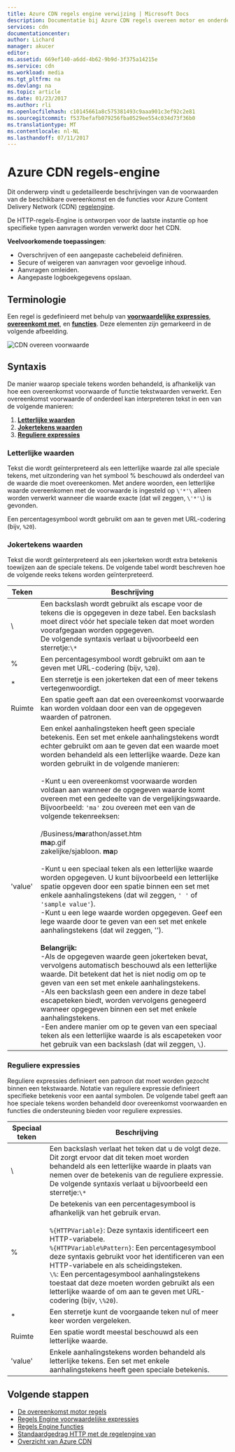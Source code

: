 ```yaml
---
title: Azure CDN regels engine verwijzing | Microsoft Docs
description: Documentatie bij Azure CDN regels overeen motor en onderdelen.
services: cdn
documentationcenter: 
author: Lichard
manager: akucer
editor: 
ms.assetid: 669ef140-a6dd-4b62-9b9d-3f375a14215e
ms.service: cdn
ms.workload: media
ms.tgt_pltfrm: na
ms.devlang: na
ms.topic: article
ms.date: 01/23/2017
ms.author: rli
ms.openlocfilehash: c10145661a8c575381493c9aaa901c3ef92c2e81
ms.sourcegitcommit: f537befafb079256fba0529ee554c034d73f36b0
ms.translationtype: MT
ms.contentlocale: nl-NL
ms.lasthandoff: 07/11/2017
---
```

# <a name="azure-cdn-rules-engine"></a>Azure CDN regels-engine
Dit onderwerp vindt u gedetailleerde beschrijvingen van de voorwaarden van de beschikbare overeenkomst en de functies voor Azure Content Delivery Network (CDN) [regelengine](cdn-rules-engine.md).

De HTTP-regels-Engine is ontworpen voor de laatste instantie op hoe specifieke typen aanvragen worden verwerkt door het CDN.

**Veelvoorkomende toepassingen**:

- Overschrijven of een aangepaste cachebeleid definiëren.
- Secure of weigeren van aanvragen voor gevoelige inhoud.
- Aanvragen omleiden.
- Aangepaste logboekgegevens opslaan.

## <a name="terminology"></a>Terminologie
Een regel is gedefinieerd met behulp van [ **voorwaardelijke expressies**](cdn-rules-engine-reference-conditional-expressions.md), [ **overeenkomt met**](cdn-rules-engine-reference-match-conditions.md), en [ **functies**](cdn-rules-engine-reference-features.md). Deze elementen zijn gemarkeerd in de volgende afbeelding.

 ![CDN overeen voorwaarde](./media/cdn-rules-engine-reference/cdn-rules-engine-terminology.png)

## <a name="syntax"></a>Syntaxis

De manier waarop speciale tekens worden behandeld, is afhankelijk van hoe een overeenkomst voorwaarde of functie tekstwaarden verwerkt. Een overeenkomst voorwaarde of onderdeel kan interpreteren tekst in een van de volgende manieren:

1. [**Letterlijke waarden**](#literal-values) 
2. [**Jokertekens waarden**](#wildcard-values)
3. [**Reguliere expressies**](#regular-expressions)

### <a name="literal-values"></a>Letterlijke waarden
Tekst die wordt geïnterpreteerd als een letterlijke waarde zal alle speciale tekens, met uitzondering van het symbool % beschouwd als onderdeel van de waarde die moet overeenkomen. Met andere woorden, een letterlijke waarde overeenkomen met de voorwaarde is ingesteld op `\'*'\` alleen worden verwerkt wanneer die waarde exacte (dat wil zeggen, `\'*'\`) is gevonden.
 
Een percentagesymbool wordt gebruikt om aan te geven met URL-codering (bijv, `%20`).

### <a name="wildcard-values"></a>Jokertekens waarden
Tekst die wordt geïnterpreteerd als een jokerteken wordt extra betekenis toewijzen aan de speciale tekens. De volgende tabel wordt beschreven hoe de volgende reeks tekens worden geïnterpreteerd.

Teken | Beschrijving
----------|------------
\ | Een backslash wordt gebruikt als escape voor de tekens die is opgegeven in deze tabel. Een backslash moet direct vóór het speciale teken dat moet worden voorafgegaan worden opgegeven.<br/>De volgende syntaxis verlaat u bijvoorbeeld een sterretje:`\*`
% | Een percentagesymbool wordt gebruikt om aan te geven met URL-codering (bijv, `%20`).
* | Een sterretje is een jokerteken dat een of meer tekens vertegenwoordigt.
Ruimte | Een spatie geeft aan dat een overeenkomst voorwaarde kan worden voldaan door een van de opgegeven waarden of patronen.
'value' | Een enkel aanhalingsteken heeft geen speciale betekenis. Een set met enkele aanhalingstekens wordt echter gebruikt om aan te geven dat een waarde moet worden behandeld als een letterlijke waarde. Deze kan worden gebruikt in de volgende manieren:<br><br/>-Kunt u een overeenkomst voorwaarde worden voldaan aan wanneer de opgegeven waarde komt overeen met een gedeelte van de vergelijkingswaarde.  Bijvoorbeeld: `'ma'` zou overeen met een van de volgende tekenreeksen: <br/><br/>/Business/**ma**rathon/asset.htm<br/>**ma**p.gif<br/>zakelijke/sjabloon. **ma**p<br /><br />-Kunt u een speciaal teken als een letterlijke waarde worden opgegeven. U kunt bijvoorbeeld een letterlijke spatie opgeven door een spatie binnen een set met enkele aanhalingstekens (dat wil zeggen, `' '` of `'sample value'`).<br/>-Kunt u een lege waarde worden opgegeven. Geef een lege waarde door te geven van een set met enkele aanhalingstekens (dat wil zeggen, '').<br /><br/>**Belangrijk:**<br/>-Als de opgegeven waarde geen jokerteken bevat, vervolgens automatisch beschouwd als een letterlijke waarde. Dit betekent dat het is niet nodig om op te geven van een set met enkele aanhalingstekens.<br/>-Als een backslash geen een andere in deze tabel escapeteken biedt, worden vervolgens genegeerd wanneer opgegeven binnen een set met enkele aanhalingstekens.<br/>-Een andere manier om op te geven van een speciaal teken als een letterlijke waarde is als escapeteken voor het gebruik van een backslash (dat wil zeggen, `\`).

### <a name="regular-expressions"></a>Reguliere expressies

Reguliere expressies definieert een patroon dat moet worden gezocht binnen een tekstwaarde. Notatie van reguliere expressie definieert specifieke betekenis voor een aantal symbolen. De volgende tabel geeft aan hoe speciale tekens worden behandeld door overeenkomst voorwaarden en functies die ondersteuning bieden voor reguliere expressies.

Speciaal teken | Beschrijving
------------------|------------
\ | Een backslash verlaat het teken dat u de volgt deze. Dit zorgt ervoor dat dit teken moet worden behandeld als een letterlijke waarde in plaats van nemen over de betekenis van de reguliere expressie. De volgende syntaxis verlaat u bijvoorbeeld een sterretje:`\*`
% | De betekenis van een percentagesymbool is afhankelijk van het gebruik ervan.<br/><br/> `%{HTTPVariable}`: Deze syntaxis identificeert een HTTP-variabele.<br/>`%{HTTPVariable%Pattern}`: Een percentagesymbool deze syntaxis gebruikt voor het identificeren van een HTTP-variabele en als scheidingsteken.<br />`\%`: Een percentagesymbool aanhalingstekens toestaat dat deze moeten worden gebruikt als een letterlijke waarde of om aan te geven met URL-codering (bijv, `\%20`).
* | Een sterretje kunt de voorgaande teken nul of meer keer worden vergeleken. 
Ruimte | Een spatie wordt meestal beschouwd als een letterlijke waarde. 
'value' | Enkele aanhalingstekens worden behandeld als letterlijke tekens. Een set met enkele aanhalingstekens heeft geen speciale betekenis.


## <a name="next-steps"></a>Volgende stappen
* [De overeenkomst motor regels](cdn-rules-engine-reference-match-conditions.md)
* [Regels Engine voorwaardelijke expressies](cdn-rules-engine-reference-conditional-expressions.md)
* [Regels Engine functies](cdn-rules-engine-reference-features.md)
* [Standaardgedrag HTTP met de regelengine van](cdn-rules-engine.md)
* [Overzicht van Azure CDN](cdn-overview.md)
